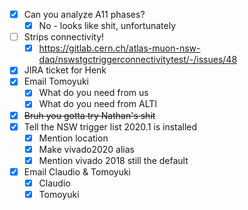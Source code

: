 - [x] Can you analyze A11 phases?
  - [x] No - looks like shit, unfortunately
- [ ] Strips connectivity!
  - [x] https://gitlab.cern.ch/atlas-muon-nsw-daq/nswstgctriggerconnectivitytest/-/issues/48
- [x] JIRA ticket for Henk
- [x] Email Tomoyuki
  - [x] What do you need from us
  - [x] What do you need from ALTI
- [x] <del>Bruh you gotta try Nathan's shit</del>
- [x] Tell the NSW trigger list 2020.1 is installed
  - [x] Mention location
  - [x] Make vivado2020 alias
  - [x] Mention vivado 2018 still the default
- [x] Email Claudio & Tomoyuki
  - [x] Claudio
  - [x] Tomoyuki
